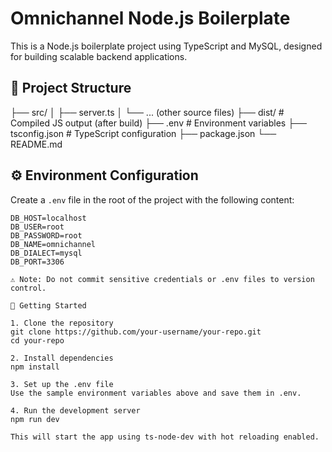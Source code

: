 # Omnichannel Node.js Boilerplate

This is a Node.js boilerplate project using TypeScript and MySQL, designed for building scalable backend applications.

## 📁 Project Structure

├── src/
│ ├── server.ts
│ └── ... (other source files)
├── dist/ # Compiled JS output (after build)
├── .env # Environment variables
├── tsconfig.json # TypeScript configuration
├── package.json
└── README.md

## ⚙️ Environment Configuration

Create a `.env` file in the root of the project with the following content:

```env
DB_HOST=localhost
DB_USER=root
DB_PASSWORD=root
DB_NAME=omnichannel
DB_DIALECT=mysql
DB_PORT=3306

⚠️ Note: Do not commit sensitive credentials or .env files to version control.

🚀 Getting Started

1. Clone the repository
git clone https://github.com/your-username/your-repo.git
cd your-repo

2. Install dependencies
npm install

3. Set up the .env file
Use the sample environment variables above and save them in .env.

4. Run the development server
npm run dev

This will start the app using ts-node-dev with hot reloading enabled.